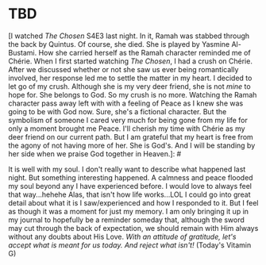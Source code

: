 # TBD

[I watched *The Chosen* S4E3 last night. In it, Ramah was stabbed through the back by Quintus. Of course, she died. She is played by Yasmine Al-Bustami. How she carried herself as the Ramah character reminded me of Chérie. When I first started watching *The Chosen*, I had a crush on Chérie. After we discussed whether or not she saw us ever being romantically involved, her response led me to settle the matter in my heart. I decided to let go of my crush. Although she is my very deer friend, she is not *mine* to hope for. She belongs to God. So my crush is no more. Watching the Ramah character pass away left with with a feeling of Peace as I knew she was going to be with God now. Sure, she's a fictional character. But the symbolism of someone I cared very much for being gone from my life for only a moment brought me Peace. I'll cherish my time with Chérie as my deer friend on our current path. But I am grateful that my heart is free from the agony of not having more of her. She is God's. And I will be standing by her side when we praise God together in Heaven.]: #

It is well with my soul. I don't really want to describe what happened last night. But something interesting happened. A calmness and peace flooded my soul beyond any I have experienced before. I would love to always feel that way...hehehe Alas, that isn't how life works...LOL I could go into great detail about what it is I saw/experienced and how I responded to it. But I feel as though it was a moment for just my memory. I am only bringing it up in my journal to hopefully be a reminder someday that, although the sword may cut through the back of expectation, we should remain with Him always without any doubts about His Love. *With an attitude of gratitude, let's accept what is meant for us today. And reject what isn't!* (Today's Vitamin G)

